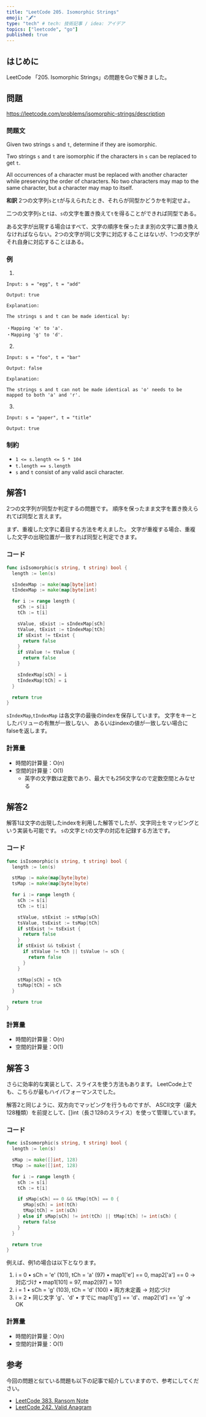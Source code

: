 ```yaml
---
title: "LeetCode 205. Isomorphic Strings"
emoji: "🖋"
type: "tech" # tech: 技術記事 / idea: アイデア
topics: ["leetcode", "go"]
published: true
---
```

## はじめに
LeetCode 「205. Isomorphic Strings」の問題をGoで解きました。

## 問題
https://leetcode.com/problems/isomorphic-strings/description

### 問題文
Given two strings `s` and `t`, determine if they are isomorphic.

Two strings `s` and `t` are isomorphic if the characters in `s` can be replaced to get `t`.

All occurrences of a character must be replaced with another character while preserving the order of characters. No two characters may map to the same character, but a character may map to itself.

**和訳**
2つの文字列`s`と`t`が与えられたとき、それらが同型かどうかを判定せよ。

二つの文字列`s`と`t`は、`s`の文字を置き換えて`t`を得ることができれば同型である。

ある文字が出現する場合はすべて、文字の順序を保ったまま別の文字に置き換えなければならない。2つの文字が同じ文字に対応することはないが、1つの文字がそれ自身に対応することはある。

### 例
1.
```
Input: s = "egg", t = "add"

Output: true

Explanation:

The strings s and t can be made identical by:

・Mapping 'e' to 'a'.
・Mapping 'g' to 'd'.
```

2.
```
Input: s = "foo", t = "bar"

Output: false

Explanation:

The strings s and t can not be made identical as 'o' needs to be mapped to both 'a' and 'r'.
```

3.
```
Input: s = "paper", t = "title"

Output: true
```

### 制約
- `1 <= s.length <= 5 * 104`
- `t.length == s.length`
- `s` and `t` consist of any valid ascii character.

## 解答1
2つの文字列が同型か判定するの問題です。
順序を保ったまま文字を置き換えられてば同型と言えます。

まず、重複した文字に着目する方法を考えました。
文字が重複する場合、重複した文字の出現位置が一致すれば同型と判定できます。

### コード
```go
func isIsomorphic(s string, t string) bool {
  length := len(s)

  sIndexMap := make(map[byte]int)
  tIndexMap := make(map[byte]int)

  for i := range length {
    sCh := s[i]
    tCh := t[i]

    sValue, sExist := sIndexMap[sCh]
    tValue, tExist := tIndexMap[tCh]
    if sExist != tExist {
      return false
    }
    if sValue != tValue {
      return false
    }

    sIndexMap[sCh] = i
    tIndexMap[tCh] = i
  }

  return true
}
```

`sIndexMap`,`tIndexMap` は各文字の最後のindexを保存しています。
文字をキーとしたバリューの有無が一致しない、
あるいはindexの値が一致しない場合にfalseを返します。

### 計算量
- 時間的計算量：O(n)
- 空間的計算量：O(1)
  - 英字の文字数は定数であり、最大でも256文字なので定数空間とみなせる

## 解答2
解答1は文字の出現したindexを利用した解答でしたが、文字同士をマッピングという実装も可能です。
`s`の文字と`t`の文字の対応を記録する方法です。

### コード
```go
func isIsomorphic(s string, t string) bool {
  length := len(s)

  stMap := make(map[byte]byte)
  tsMap := make(map[byte]byte)

  for i := range length {
    sCh := s[i]
    tCh := t[i]

    stValue, stExist := stMap[sCh]
    tsValue, tsExist := tsMap[tCh]
    if stExist != tsExist {
      return false
    }
    if stExist && tsExist {
      if stValue != tCh || tsValue != sCh {
        return false
      }
    }

    stMap[sCh] = tCh
    tsMap[tCh] = sCh
  }

  return true
}
```

### 計算量
- 時間的計算量：O(n)
- 空間的計算量：O(1)

## 解答３
さらに効率的な実装として、スライスを使う方法もあります。
LeetCode上でも、こちらが最もハイパフォーマンスでした。

解答2と同じように、双方向でマッピングを行うものですが、
ASCII文字（最大128種類）を前提として、[]int（長さ128のスライス）を使って管理しています。

### コード
```go
func isIsomorphic(s string, t string) bool {
  length := len(s)

  sMap := make([]int, 128)
  tMap := make([]int, 128)

  for i := range length {
    sCh := s[i]
    tCh := t[i]

    if sMap[sCh] == 0 && tMap[tCh] == 0 {
      sMap[sCh] = int(tCh)
      tMap[tCh] = int(sCh)
    } else if sMap[sCh] != int(tCh) || tMap[tCh] != int(sCh) {
      return false
    }
  }

  return true
}
```

例えば、例1の場合は以下となります。
1. i = 0
  •  sCh = 'e' (101), tCh = 'a' (97)
  •  map1['e'] == 0, map2['a'] == 0 → 対応づけ
  •  map1[101] = 97, map2[97] = 101
2. i = 1
  •  sCh = 'g' (103), tCh = 'd' (100)
  •  両方未定義 → 対応づけ
3. i = 2
  •  同じ文字 'g'、'd'
  •  すでに map1['g'] == 'd'、map2['d'] == 'g' → OK

### 計算量
- 時間的計算量：O(n)
- 空間的計算量：O(1)

## 参考
今回の問題と似ている問題も以下の記事で紹介していますので、参考にしてください。
- [LeetCode 383. Ransom Note](https://zenn.dev/shimpo/articles/leet-code-383-20250506)
- [LeetCode 242. Valid Anagram](https://zenn.dev/shimpo/articles/leet-code-242-20250514)